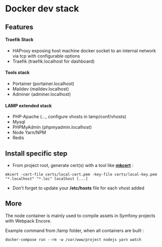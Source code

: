 # Docker dev stack

## Features

#### Traefik Stack

- HAProxy exposing host machine docker socket to an internal network via tcp with configurable options
- Traefik		(traefik.localhost for dashboard)

#### Tools stack

- Portainer		(portainer.localhost)
- Maildev		(maildev.localhost)
- Adminer		(adminer.localhost)

#### LAMP extended stack

- PHP-Apache		(..., configure vhosts in lamp/conf/vhosts)
- Mysql
- PHPMyAdmin		(phpmyadmin.localhost)
- Node Yarn/NPM
- Redis

## Install specific step

- From project root, generate cert(s) with a tool like **[mkcert](https://github.com/FiloSottile/mkcert)** :

```bin/bash 
mkcert -cert-file certs/local-cert.pem -key-file certs/local-key.pem "*.localhost" "*.loc" localhost [...]
```

- Don't forget to update your **/etc/hosts** file for each vhost added

## More

The node container is mainly used to compile assets in Symfony projects with Webpack Encore.

Example command from /lamp folder, when all containers are built :

```bin/bash 
docker-compose run --rm -w /var/www/project nodejs yarn watch
```
